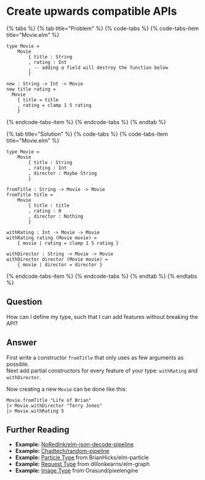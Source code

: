 # Create upwards compatible APIs

{% tabs %}
{% tab title="Problem" %}
{% code-tabs %}
{% code-tabs-item title="Movie.elm" %}
```text
type Movie =
    Movie 
        { title : String
        , rating : Int
        , -- adding a field will destroy the function below
        }

new : String -> Int -> Movie
new title rating =
  Movie
    { title = title
    , rating = clamp 1 5 rating
    }
```
{% endcode-tabs-item %}
{% endcode-tabs %}
{% endtab %}

{% tab title="Solution" %}
{% code-tabs %}
{% code-tabs-item title="Movie.elm" %}
```text
type Movie =
    Movie 
        { title : String
        , rating : Int
        , director : Maybe String
        }

fromTitle : String -> Movie -> Movie
fromTitle title =
    Movie 
        { title : title
        , rating : 0
        , director : Nothing
        }

withRating : Int -> Movie -> Movie
withRating rating (Movie movie) =
    { movie | rating = clamp 1 5 rating }

withDirector : String -> Movie -> Movie
withDirector director (Movie movie) =
    { movie | director = director }
```
{% endcode-tabs-item %}
{% endcode-tabs %}
{% endtab %}
{% endtabs %}

## Question

How can I define my type, such that I can add features without breaking the API?

## Answer

First write a constructor `fromTitle` that only uses as few arguments as possible.  
Next add partial constructors for every feature of your type: `withRating`  and `withDirector`.

Now creating a new `Movie` can be done like this:

```text
Movie.fromTitle "Life of Brian"
|> Movie.withDirector "Terry Jones"
|> Movie.withRating 5
```

## Further Reading

* **Example:** [NoRedInk/elm-json-decode-pipeline](https://package.elm-lang.org/packages/NoRedInk/elm-json-decode-pipeline/latest/)
* **Example:** [Chadtech/random-pipeline](https://package.elm-lang.org/packages/Chadtech/random-pipeline/latest/)
* **Example:** [Particle Type](https://package.elm-lang.org/packages/BrianHicks/elm-particle/latest/Particle#Particle) from BrianHicks/elm-particle
* **Example:** [Request Type](https://package.elm-lang.org/packages/dillonkearns/elm-graphql/latest/Graphql-Http#withHeader) from dillonkearns/elm-graph
* **Example:** [Image Type](https://package.elm-lang.org/packages/Orasund/pixelengine/latest/PixelEngine-Image#Image) from Orasund/pixelengine

